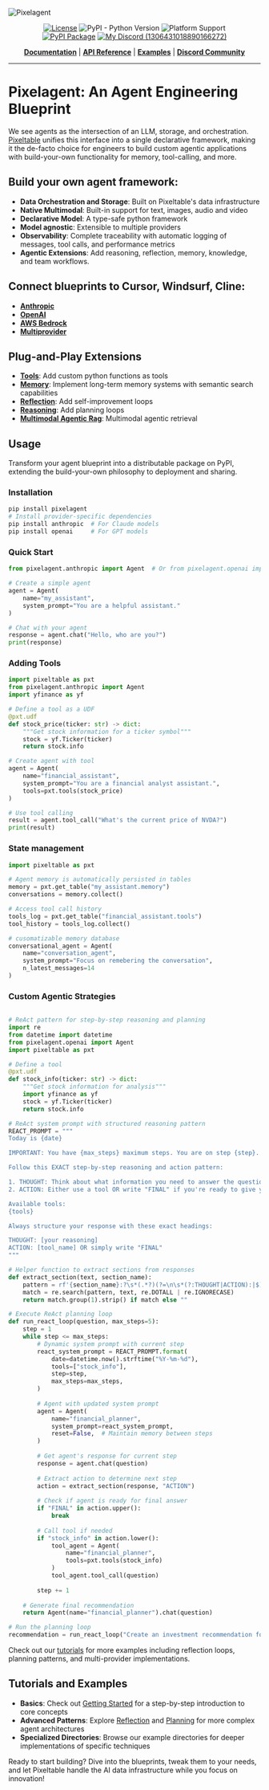 ![Pixelagent](https://github.com/user-attachments/assets/640a77dc-8e34-41f1-a698-a24c8c6aa021)

<div align="center">

    
[![License](https://img.shields.io/badge/License-Apache%202.0-0530AD.svg)](https://opensource.org/licenses/Apache-2.0)
![PyPI - Python Version](https://img.shields.io/pypi/pyversions/pixeltable?logo=python&logoColor=white&)
![Platform Support](https://img.shields.io/badge/platform-Linux%20%7C%20macOS%20%7C%20Windows-E5DDD4)
<br>
[![PyPI Package](https://img.shields.io/pypi/v/pixelagent?color=4D148C)](https://pypi.org/project/pixelagent/)
[![My Discord (1306431018890166272)](https://img.shields.io/badge/💬-Discord-%235865F2.svg)](https://discord.gg/QPyqFYx2UN)

[**Documentation**](https://docs.pixeltable.com/) |
[**API Reference**](https://pixeltable.github.io/pixeltable/) |
[**Examples**](https://docs.pixeltable.com/docs/examples/use-cases) |
[**Discord Community**](https://discord.gg/QPyqFYx2UN)

</div>

---
# Pixelagent: An Agent Engineering Blueprint 

We see agents as the intersection of an LLM, storage, and orchestration. [Pixeltable](https://github.com/pixeltable/pixeltable) unifies this interface into a single declarative framework, making it the de-facto choice for engineers to build custom agentic applications with build-your-own functionality for memory, tool-calling, and more.


## Build your own agent framework: 

- **Data Orchestration and Storage**: Built on Pixeltable's data infrastructure
- **Native Multimodal**: Built-in support for text, images, audio and video
- **Declarative Model**: A type-safe python framework
- **Model agnostic**: Extensible to multiple providers 
- **Observability**: Complete traceability with automatic logging of messages, tool calls, and performance metrics
- **Agentic Extensions**: Add reasoning, reflection, memory, knowledge, and team workflows.

## Connect blueprints to Cursor, Windsurf, Cline:

- **[Anthropic](https://github.com/pixeltable/pixelagent/blob/main/blueprints/single-provider/anthropic/README.md)**
- **[OpenAI](https://github.com/pixeltable/pixelagent/blob/main/blueprints/single-provider/openai/README.md)**
- **[AWS Bedrock](https://github.com/pixeltable/pixelagent/blob/main/blueprints/single-provider/bedrock/README.md)** 
- **[Multiprovider](https://github.com/pixeltable/pixelagent/tree/main/blueprints/multi-provider/README.md)**

## Plug-and-Play Extensions 

- **[Tools](examples/tool-calling)**: Add custom python functions as tools
- **[Memory](examples/memory)**: Implement long-term memory systems with semantic search capabilities
- **[Reflection](examples/reflection)**: Add self-improvement loops
- **[Reasoning](examples/planning)**: Add planning loops
- **[Multimodal Agentic Rag](examples/agentic-rag)**: Multimodal agentic retrieval

## Usage

Transform your agent blueprint into a distributable package on PyPI, extending the build-your-own philosophy to deployment and sharing.

### Installation

```bash
pip install pixelagent
# Install provider-specific dependencies
pip install anthropic  # For Claude models
pip install openai     # For GPT models
```

### Quick Start

```python
from pixelagent.anthropic import Agent  # Or from pixelagent.openai import Agent

# Create a simple agent
agent = Agent(
    name="my_assistant",
    system_prompt="You are a helpful assistant."
)

# Chat with your agent
response = agent.chat("Hello, who are you?")
print(response)
```

### Adding Tools

```python
import pixeltable as pxt
from pixelagent.anthropic import Agent
import yfinance as yf

# Define a tool as a UDF
@pxt.udf
def stock_price(ticker: str) -> dict:
    """Get stock information for a ticker symbol"""
    stock = yf.Ticker(ticker)
    return stock.info

# Create agent with tool
agent = Agent(
    name="financial_assistant",
    system_prompt="You are a financial analyst assistant.",
    tools=pxt.tools(stock_price)
)

# Use tool calling
result = agent.tool_call("What's the current price of NVDA?")
print(result)
```

### State management

```python
import pixeltable as pxt

# Agent memory is automatically persisted in tables
memory = pxt.get_table("my_assistant.memory")
conversations = memory.collect()

# Access tool call history
tools_log = pxt.get_table("financial_assistant.tools")
tool_history = tools_log.collect()

# cusomatizable memory database
conversational_agent = Agent(
    name="conversation_agent",
    system_prompt="Focus on remebering the conversation",
    n_latest_messages=14
)
```

### Custom Agentic Strategies
```python

# ReAct pattern for step-by-step reasoning and planning
import re
from datetime import datetime
from pixelagent.openai import Agent
import pixeltable as pxt

# Define a tool
@pxt.udf
def stock_info(ticker: str) -> dict:
    """Get stock information for analysis"""
    import yfinance as yf
    stock = yf.Ticker(ticker)
    return stock.info

# ReAct system prompt with structured reasoning pattern
REACT_PROMPT = """
Today is {date}

IMPORTANT: You have {max_steps} maximum steps. You are on step {step}.

Follow this EXACT step-by-step reasoning and action pattern:

1. THOUGHT: Think about what information you need to answer the question.
2. ACTION: Either use a tool OR write "FINAL" if you're ready to give your final answer.

Available tools:
{tools}

Always structure your response with these exact headings:

THOUGHT: [your reasoning]
ACTION: [tool_name] OR simply write "FINAL"
"""

# Helper function to extract sections from responses
def extract_section(text, section_name):
    pattern = rf'{section_name}:?\s*(.*?)(?=\n\s*(?:THOUGHT|ACTION):|$)'
    match = re.search(pattern, text, re.DOTALL | re.IGNORECASE)
    return match.group(1).strip() if match else ""

# Execute ReAct planning loop
def run_react_loop(question, max_steps=5):
    step = 1
    while step <= max_steps:
        # Dynamic system prompt with current step
        react_system_prompt = REACT_PROMPT.format(
            date=datetime.now().strftime("%Y-%m-%d"),
            tools=["stock_info"],
            step=step,
            max_steps=max_steps,
        )
        
        # Agent with updated system prompt
        agent = Agent(
            name="financial_planner",
            system_prompt=react_system_prompt,
            reset=False,  # Maintain memory between steps
        )
        
        # Get agent's response for current step
        response = agent.chat(question)
        
        # Extract action to determine next step
        action = extract_section(response, "ACTION")
        
        # Check if agent is ready for final answer
        if "FINAL" in action.upper():
            break
            
        # Call tool if needed
        if "stock_info" in action.lower():
            tool_agent = Agent(
                name="financial_planner",
                tools=pxt.tools(stock_info)
            )
            tool_agent.tool_call(question)
            
        step += 1
    
    # Generate final recommendation
    return Agent(name="financial_planner").chat(question)

# Run the planning loop
recommendation = run_react_loop("Create an investment recommendation for AAPL")
```

Check out our [tutorials](examples/) for more examples including reflection loops, planning patterns, and multi-provider implementations.

## Tutorials and Examples

- **Basics**: Check out [Getting Started](examples/getting-started/pixelagent_basics_tutorial.py) for a step-by-step introduction to core concepts
- **Advanced Patterns**: Explore [Reflection](examples/reflection/anthropic/reflection.py) and [Planning](examples/planning/anthropic/react.py) for more complex agent architectures
- **Specialized Directories**: Browse our example directories for deeper implementations of specific techniques


Ready to start building? Dive into the blueprints, tweak them to your needs, and let Pixeltable handle the AI data infrastructure while you focus on innovation!
